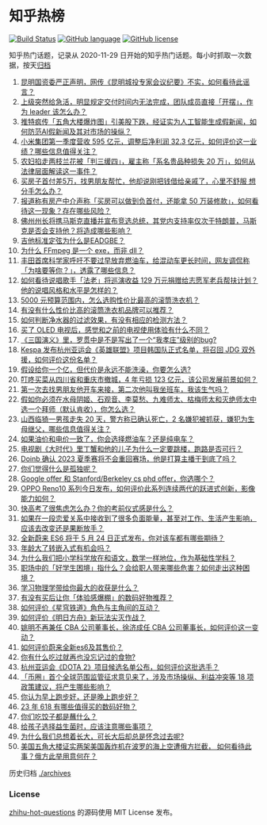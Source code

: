 # 知乎热榜
[![Build Status](https://github.com/ToWeLong/zhihu-hot-questions/workflows/CI/badge.svg)](https://github.com/ToWeLong/zhihu-hot-questions/actions)
[![GitHub language](https://img.shields.io/badge/language-golang-orange.svg)](https://golang.org/)
[![GitHub license](https://img.shields.io/github/license/ToWeLong/zhihu-hot-questions)](https://github.com/ToWeLong/zhihu-hot-questions/blob/main/LICENSE)

知乎热门话题，记录从 2020-11-29 日开始的知乎热门话题。每小时抓取一次数据，按天[归档](./archives)

<!-- BEGIN -->

1. [昆明国资委严正声明，网传《昆明城投专家会议纪要》不实，如何看待此谣言？](https://www.zhihu.com/question/602731493)
1. [上级突然给急活，明显规定交付时间内无法完成，团队成员直接「开摆」，作为 leader 该怎么办？](https://www.zhihu.com/question/600582451)
1. [推特疯传「五角大楼爆炸图」引美股下跌，经证实为人工智能生成假新闻，如何防范AI假新闻及其对市场的操纵？](https://www.zhihu.com/question/602743877)
1. [小米集团第一季度营收 595 亿元，调整后净利润 32.3 亿元，如何评价这一业绩？哪些信息值得关注？](https://www.zhihu.com/question/602792295)
1. [农妇掐走两枝兰花被「判三缓四」，雇主称「系名贵品种损失 20 万」，如何从法律层面解读这一事件？](https://www.zhihu.com/question/602549638)
1. [买房子首付差5万，找男朋友帮忙，他却说刚把钱借给亲戚了，心里不舒服 想分手怎么办？](https://www.zhihu.com/question/597857302)
1. [报道称有房产中介声称「买房可以做到负首付，还能拿 50 万装修款」，如何看待这一现象？存在哪些风险？](https://www.zhihu.com/question/602714378)
1. [佛州州长将携马斯克直播并宣布竞选总统，其党内支持率仅次于特朗普，马斯克是否会支持他？将造成哪些影响？](https://www.zhihu.com/question/602780816)
1. [吉他标准定弦为什么是EADGBE？](https://www.zhihu.com/question/22545049)
1. [为什么 FFmpeg 是一个 exe，而非 dll？](https://www.zhihu.com/question/602240002)
1. [丰田首席科学家呼吁不要过早放弃燃油车，给混动车更长时间，网友调侃称「为啥要等你？」，透露了哪些信息？](https://www.zhihu.com/question/602569158)
1. [如何看待说唱歌手「法老」将巡演收益 129 万元捐赠给志愿军老兵帮扶计划？他的说唱风格和水平是怎样的？](https://www.zhihu.com/question/602746936)
1. [5000 元预算范围内，怎么选购性价比最高的滚筒洗衣机？](https://www.zhihu.com/question/586587449)
1. [有没有什么性价比高的滚筒洗衣机品牌可以推荐？](https://www.zhihu.com/question/589821575)
1. [如何判断净水器的过滤效果，有没有相应的检测方法？](https://www.zhihu.com/question/592802444)
1. [买了 OLED 电视后，感觉和之前的电视使用体验有什么不同？](https://www.zhihu.com/question/587024991)
1. [《三国演义》里，罗贯中是不是写出了一个“我孝庄”级别的bug?](https://www.zhihu.com/question/602240030)
1. [Kespa 发布杭州亚运会《英雄联盟》项目韩国队正式名单，将召回 JDG 双外援，如何评价这份名单？](https://www.zhihu.com/question/602794807)
1. [假设给你一个亿，但代价是永远不能洗澡，你要怎么选?](https://www.zhihu.com/question/601957073)
1. [叮咚买菜从四川省和重庆市撤城，4 年亏损 123 亿元，该公司发展前景如何？](https://www.zhihu.com/question/602556355)
1. [第一次去找男朋友他开车来接，第二次他叫我坐班车，我该生气吗？](https://www.zhihu.com/question/597592040)
1. [假如你必须在水母阴姬、石观音、李莫愁、九难师太、枯梅师太和灭绝师太中选一个拜师（默认肯收），你怎么选？](https://www.zhihu.com/question/557281607)
1. [山西临猗一男孩走失 20 天，警方称已确认死亡，2 名嫌犯被抓获，嫌犯为生母继父，哪些信息值得关注？](https://www.zhihu.com/question/602707279)
1. [如果油价和电价一致了，你会选择燃油车？还是纯电车？](https://www.zhihu.com/question/600664423)
1. [电视剧《大时代》里丁蟹和他的儿子为什么一定要跳楼，跑路是否可行？](https://www.zhihu.com/question/547944704)
1. [Doinb 确认 2023 夏季赛将不会重回赛场，他是打算主播干到底了吗？](https://www.zhihu.com/question/602637065)
1. [你们觉得什么是孤独呢？](https://www.zhihu.com/question/601302195)
1. [Google offer 和 Stanford/Berkeley cs phd offer，你选哪个？](https://www.zhihu.com/question/54018870)
1. [OPPO Reno10 系列今日发布，如何评价此系列连续两代的跃进式创新，影像能力如何？](https://www.zhihu.com/question/602745426)
1. [快高考了很焦虑怎么办？你的考前仪式感是什么？](https://www.zhihu.com/question/602560570)
1. [如果在一段恋爱关系中接收到了很多负面能量，甚至对工作、生活产生影响，应该去改变还是果断放手？](https://www.zhihu.com/question/599386132)
1. [全新蔚来 ES6 将于 5 月 24 日正式发布，你对该车都有哪些期待？](https://www.zhihu.com/question/601279677)
1. [年龄大了转嵌入式有机会吗？](https://www.zhihu.com/question/602535639)
1. [为什么我们把小学科学放在和语文，数学一样地位，作为基础性学科？](https://www.zhihu.com/question/601071518)
1. [职场中的「好学生困境」指什么？会给职人带来哪些危害？如何走出这种困境？](https://www.zhihu.com/question/602703141)
1. [学习物理学带给你最大的收获是什么？](https://www.zhihu.com/question/600336741)
1. [有没有买后让你「体验感爆棚」的数码好物推荐？](https://www.zhihu.com/question/597055948)
1. [如何评价《星穹铁道》角色与主角间的互动？](https://www.zhihu.com/question/598704639)
1. [如何评价《明日方舟》新玩法尖灭作战？](https://www.zhihu.com/question/602444453)
1. [姚明不再兼任 CBA 公司董事长，徐济成任 CBA 公司董事长，如何评价这一变动？](https://www.zhihu.com/question/602828169)
1. [如何评价蔚来全新es6及其售价？](https://www.zhihu.com/question/602859758)
1. [你有什么吃过就再也没忘记过的食物?](https://www.zhihu.com/question/598544636)
1. [杭州亚运会《DOTA 2》项目候选名单公布，如何评价这批选手？](https://www.zhihu.com/question/602726958)
1. [「币圈」首个全球范围监管征求意见来了，涉及市场操纵、利益冲突等 18 项政策建议，将产生哪些影响？](https://www.zhihu.com/question/602728211)
1. [你认为早上跑步好，还是晚上跑步好？](https://www.zhihu.com/question/600514400)
1. [23 年 618 有哪些值得买的数码好物？](https://www.zhihu.com/question/597409955)
1. [你们吃饺子都是蘸什么？](https://www.zhihu.com/question/602737790)
1. [给孩子选择益生菌时，应该注意哪些事项？](https://www.zhihu.com/question/540769389)
1. [为什么我们总想着长大，可长大后却总是怀念过去呢?](https://www.zhihu.com/question/602554408)
1. [美国五角大楼证实两架美国轰炸机在波罗的海上空遭俄方拦截， 如何看待此事？俄方此举用意何在？](https://www.zhihu.com/question/602722902)

<!-- END -->

历史归档 [./archives](./archives)


### License
[zhihu-hot-questions](https://github.com/towelong/zhihu-hot-questions) 的源码使用 MIT License 发布。